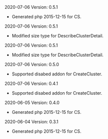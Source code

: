 2020-07-06 Version: 0.5.1
- Generated php 2015-12-15 for CS.

2020-07-06 Version: 0.5.1
- Modified size type for DescribeClusterDetail.

2020-07-06 Version: 0.5.1
- Modified size type for DescribeClusterDetail.

2020-07-06 Version: 0.5.0
- Supported disabed addon for CreateCluster.

2020-07-06 Version: 0.4.1
- Supported disabed addon for CreateCluster.

2020-06-05 Version: 0.4.0
- Generated php 2015-12-15 for CS.

2020-06-04 Version: 0.3.1
- Generated php 2015-12-15 for CS.

